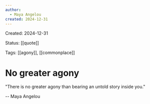 ```yaml
---
author:
  - Maya Angelou
created: 2024-12-31
---
```

Created: 2024-12-31

Status: [[quote]] 

Tags: [[agony]], [[commonplace]]

# No greater agony

"There is no greater agony than bearing an
untold story inside you."

-- Maya Angelou
